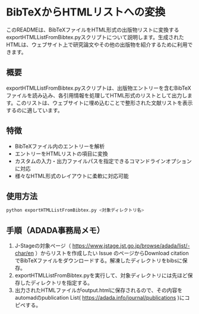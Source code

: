 # BibTeXからHTMLリストへの変換

このREADMEは、BibTeXファイルをHTML形式の出版物リストに変換するexportHTMLListFromBibtex.pyスクリプトについて説明します。生成されたHTMLは、ウェブサイト上で研究論文やその他の出版物を紹介するために利用できます。

## 概要

exportHTMLListFromBibtex.pyスクリプトは、出版物エントリーを含むBibTeXファイルを読み込み、各引用情報を処理してHTML形式のリストとして出力します。このリストは、ウェブサイトに埋め込むことで整形された文献リストを表示するのに適しています。

## 特徴

- BibTeXファイル内のエントリーを解析
- エントリーをHTMLリストの項目に変換
- カスタムの入力・出力ファイルパスを指定できるコマンドラインオプションに対応
- 様々なHTML形式のレイアウトに柔軟に対応可能

## 使用方法

```bash
python exportHTMLListFromBibtex.py <対象ディレクトリ名>
```

## 手順（ADADA事務局メモ）
1. J-Stageの対象ページ（ https://www.jstage.jst.go.jp/browse/adada/list/-char/en ）からリストを作成したい Issue のページからDownload citationでBibTeXファイルをダウンロードする。解凍したディレクトリをbibsに保存。
2. exportHTMLListFromBibtex.pyを実行して、対象ディレクトリには先ほど保存したディレクトリを指定する。
3. 出力されたHTMLファイルがoutput.htmlに保存されるので、その内容を automadのpublication List( https://adada.info/journal/publications )にコピペする。


